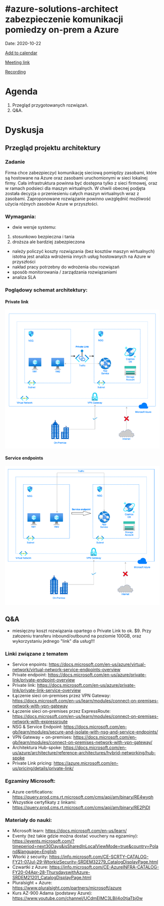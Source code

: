 # #azure-solutions-architect zabezpieczenie komunikacji pomiedzy on-prem a Azure

Date: 2020-10-22


[Add to calendar](https://evt.mx/nLArx0BI)

[Meeting link](https://teams.microsoft.com/l/meetup-join/19%3ameeting_MGYzOTZjYWYtNDliNi00NzJiLWFkNWEtYjRhMzJhMGFiMzcw%40thread.v2/0?context=%7b%22Tid%22%3a%22ef60a5a4-900c-4789-89cd-0c42f28ef541%22%2c%22Oid%22%3a%22843f36ea-2af5-4be3-a168-6b8fd3acd1b3%22%7d)

[Recording](https://youtu.be/H2Wf1lo-3ts)

# Agenda

1. Przegląd przygotowanych rozwiązań.
2. Q&A.

# Dyskusja

## Przegląd projektu architektury

### Zadanie
Firma chce zabezpieczyć komunikację sieciową pomiędzy zasobami, które są hostowane na Azure oraz zasobami uruchomionymi w sieci lokalnej firmy. Cała infrastruktura powinna być dostępna tylko z sieci firmowej, oraz w ramach podsieci dla maszyn wirtualnych. W chwili obecnej podjęta została decyzja o przeniesieniu całych maszyn wirtualnych wraz z zasobami. Zaproponowane rozwiązanie powinno uwzględnić możliwość użycia różnych zasobów Azure w przyszłości.

### Wymagania:
- dwie wersje systemu: 
1) stosunkowo bezpieczna i tania 
2) droższa ale bardziej zabezpieczona
- należy policzyć koszty rozwiązania (bez kosztów maszyn wirtualnych)
istotna jest analiza wdrożenia innych usług hostowanych na Azure w przyszłości
- nakład pracy potrzebny do wdrożenia obu rozwiązań
- sposób monitorowania / zarządzania rozwiązaniami
- analiza SLA

### Poglądowy schemat architektury:
#### Private link
![Schemat architektury - Private Link](images/private_link.png)
#### Service endpoints
![Schemat architectury - Service endpotins](images/service_endpoint.png)

## Q&A
- miesięczny koszt rozwiązania opartego o Private Link to ok. $9. Przy załozeniu transferu inbound/outbound na poziomie 100GB, oraz wykorzystaniu jednego "link" dla usług!!!

### Linki związane z tematem
- Service enpoints: https://docs.microsoft.com/en-us/azure/virtual-network/virtual-network-service-endpoints-overview
- Private endpoint: https://docs.microsoft.com/en-us/azure/private-link/private-endpoint-overview
- Private link: https://docs.microsoft.com/en-us/azure/private-link/private-link-service-overview
- Łączenie sieci on-premises przez VPN Gateway: https://docs.microsoft.com/en-us/learn/modules/connect-on-premises-network-with-vpn-gateway
- Łączenie sieci on-premises przez ExpressRoute: https://docs.microsoft.com/en-us/learn/modules/connect-on-premises-network-with-expressroute
- NSG & Service Endpoint: https://docs.microsoft.com/en-gb/learn/modules/secure-and-isolate-with-nsg-and-service-endpoints/
- VPN Gateway + on-premises: https://docs.microsoft.com/en-gb/learn/modules/connect-on-premises-network-with-vpn-gateway/
- Architektura Hub-spoke: https://docs.microsoft.com/en-us/azure/architecture/reference-architectures/hybrid-networking/hub-spoke
- Private Link pricing: https://azure.microsoft.com/en-us/pricing/details/private-link/

### Egzaminy Microsoft:
- Azure certifications: https://query.prod.cms.rt.microsoft.com/cms/api/am/binary/RE4wyqh
- Wszystkie certyfikaty z linkami: https://query.prod.cms.rt.microsoft.com/cms/api/am/binary/RE2PjDI

### Materiały do nauki:
- Microsoft learn: https://docs.microsoft.com/en-us/learn/
- Eventy (też takie gdzie można dostać vouchery na egzaminy): https://events.microsoft.com/?timeperiod=next30Days&isSharedInLocalViewMode=true&country=Poland&language=English
- Wtorki z security: https://info.microsoft.com/CE-SCRTY-CATALOG-FY21-07Jul-29-WtorkizSecurity-SRDEM32279_CatalogDisplayPage.html
- Czwartki z Azure: https://info.microsoft.com/CE-AzureINFRA-CATALOG-FY20-04Apr-28-ThursdayswithAzure-SRDEM21201_CatalogDisplayPage.html
- Pluralsight + Azure: https://www.pluralsight.com/partners/microsoft/azure
- Kurs AZ-900 Adama (podstawy Azure): https://www.youtube.com/channel/UCdmEIMC3LBil4o0tjaTbj0w